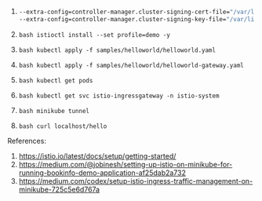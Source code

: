 1.  ```bash minikube start --memory=7851 --cpus=4 --kubernetes-version=v1.23.3 \
    --extra-config=controller-manager.cluster-signing-cert-file="/var/lib/minikube/certs/ca.crt" \
    --extra-config=controller-manager.cluster-signing-key-file="/var/lib/minikube/certs/ca.key" ```
    
    
2. ```bash istioctl install --set profile=demo -y ```
    
3. ```bash kubectl apply -f samples/helloworld/helloworld.yaml ```

4. ```bash kubectl apply -f samples/helloworld/helloworld-gateway.yaml ```

5. ```bash kubectl get pods ```

6. ```bash kubectl get svc istio-ingressgateway -n istio-system ```

7. ```bash minikube tunnel ```

8. ```bash curl localhost/hello ```
    
References:
1. https://istio.io/latest/docs/setup/getting-started/
2. https://medium.com/@jobinesh/setting-up-istio-on-minikube-for-running-bookinfo-demo-application-af25dab2a732
3. https://medium.com/codex/setup-istio-ingress-traffic-management-on-minikube-725c5e6d767a

